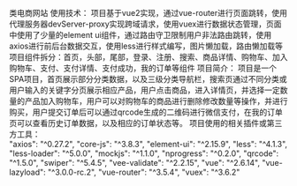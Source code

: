 类电商网站
使用技术：
    项目基于vue2实现，通过vue-router进行页面跳转，使用代理服务器devServer-proxy实现跨域请求，使用vuex进行数据状态管理，页面中使用了少量的element ui组件，通过路由守卫限制用户非法路由跳转，使用axios进行前后台数据交互，使用less进行样式编写，图片懒加载，路由懒加载等
项目组件拆分：首页，头部，尾部，登录、注册、搜索、商品详情、购物车、加入购物车、支付、支付详情、支付成功，我的订单等组件
项目简介：
    项目是一个SPA项目，首页展示部分分类数据，以及三级分类导航栏，搜索页通过不同分类或用户输入的关键字分页展示相应产品，用户点击商品，进入详情页，并选择一定数量的产品加入购物车，用户可以对购物车的商品进行删除修改数量等操作，并进行购买，用户提交订单后可以通过qrcode生成的二维码进行微信支付，在我的订单页可以查看历史订单数据，以及相应的订单状态等。
项目使用的相关插件或第三方工具：    
    "axios": "^0.27.2",
    "core-js": "^3.8.3",
    "element-ui": "^2.15.9",
    "less": "^4.1.3",
    "less-loader": "^5.0.0",
    "mockjs": "^1.1.0",
    "nprogress": "^0.2.0",
    "qrcode": "^1.5.0",
    "swiper": "^5.4.5",
    "vee-validate": "^2.2.15",
    "vue": "^2.6.14",
    "vue-lazyload": "^3.0.0-rc.2",
    "vue-router": "^3.5.4",
    "vuex": "^3.6.2"